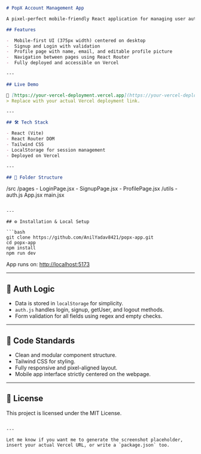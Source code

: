 ```markdown
# PopX Account Management App

A pixel-perfect mobile-friendly React application for managing user authentication including signup, login, and profile viewing — designed with a clean UI and seamless navigation.

## Features

-  Mobile-first UI (375px width) centered on desktop
-  Signup and Login with validation
-  Profile page with name, email, and editable profile picture
-  Navigation between pages using React Router
-  Fully deployed and accessible on Vercel

---

## Live Demo

🔗 [https://your-vercel-deployment.vercel.app](https://your-vercel-deployment.vercel.app)  
> Replace with your actual Vercel deployment link.

---

## 🛠 Tech Stack

- React (Vite)
- React Router DOM
- Tailwind CSS
- LocalStorage for session management
- Deployed on Vercel

---

## 📁 Folder Structure

```

/src
/pages
\- LoginPage.jsx
\- SignupPage.jsx
\- ProfilePage.jsx
/utils
\- auth.js
App.jsx
main.jsx

````

---

## ⚙️ Installation & Local Setup

```bash
git clone https://github.com/AnilYadav8421/popx-app.git
cd popx-app
npm install
npm run dev
````

App runs on: [http://localhost:5173](http://localhost:5173)

---

## 🔐 Auth Logic

* Data is stored in `localStorage` for simplicity.
* `auth.js` handles login, signup, getUser, and logout methods.
* Form validation for all fields using regex and empty checks.

---

## 🧹 Code Standards

* Clean and modular component structure.
* Tailwind CSS for styling.
* Fully responsive and pixel-aligned layout.
* Mobile app interface strictly centered on the webpage.

---

## 📝 License

This project is licensed under the MIT License.

```

---

Let me know if you want me to generate the screenshot placeholder, insert your actual Vercel URL, or write a `package.json` too.
```
